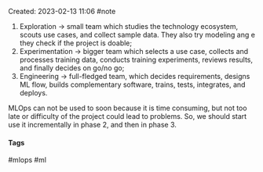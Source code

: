 Created: 2023-02-13 11:06
#note

1. Exploration -> small team which studies the technology ecosystem, scouts use cases, and collect sample data. They also try modeling ang e they check if the project is doable;
2. Experimentation -> bigger team which selects a use case, collects and processes training data, conducts training experiments, reviews results, and finally decides on go/no go;
3. Engineering -> full-fledged team, which decides requirements, designs ML flow, builds complementary software, trains, tests, integrates, and deploys.

MLOps can not be used to soon because it is time consuming, but not too late or difficulty of the project could lead to problems.
So, we should start use it incrementally in phase 2, and then in phase 3.

#### Tags
#mlops #ml